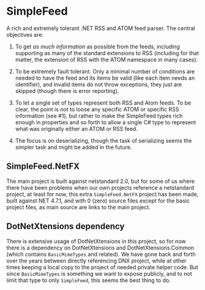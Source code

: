 # SimpleFeed

A rich and extremely tolerant .NET RSS and ATOM feed parser. The central objectives are:

1) To get *as much information* as possible from the feeds, including supporting as many of the standard extensions to RSS (including for that matter, the extension of RSS with the ATOM namespace in many cases).

2) To be extremely fault tolerant. Only a minimal number of conditions are needed to have the feed and its items be valid (like each item needs an identifier), and invalid items do not throw exceptions, they just are skipped (though there is error reporting). 

3) To let a single set of types represent both RSS and Atom feeds. To be clear, the point is *not* to loose any specific ATOM or specific RSS information (see #1), but rather to make the SimpleFeed types rich enough in properties and so forth to allow a single C# type to represent what was originally either an ATOM or RSS feed.

4) The focus is on deserializing, though the task of serializing seems the simpler task and might be added in the future.

## SimpleFeed.NetFX

The main project is built against netstandard 2.0, but for some of us where there have been problems when our own projects reference a netstandard project, at least for now, this extra `SimpleFeed.NetFX` project has been made, built against NET 4.7.1, and with 0 (zero) source files except for the basic project files, as main source are links to the main project.

## DotNetXtensions dependency

There is extensive usage of DotNetXtensions in this project, so for now there is a dependency on DotNetXtensions and DotNetXtensions.Common (which contains `BasicMimeTypes` and related). We have gone back and forth over the years between directly referencing DNX project, while at other times keeping a local copy to the project of needed private helper code. But since `BasicMimeTypes` is something we want to expose publicly, and to not limit that type to only `SimpleFeed`, this seems the best thing to do.

